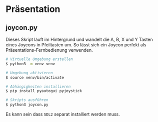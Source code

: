# Präsentation

## joycon.py

Dieses Skript läuft im Hintergrund und wandelt die A, B, X und Y Tasten eines Joycons in Pfeiltasten um. So lässt sich ein Joycon perfekt als Präsentations-Fernbedienung verwenden.

```sh
# Virtuelle Umgebung erstellen
$ python3 -m venv venv

# Umgebung aktivieren
$ source venv/bin/activate

# Abhängigkeiten installieren
$ pip install pyautogui pyjoystick

# Skripts ausführen
$ python3 joycon.py
```

Es kann sein dass `SDL2` separat installiert werden muss.
